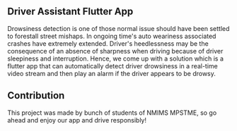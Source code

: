 ## Driver Assistant Flutter App

Drowsiness detection is one of those normal issue should have been settled to forestall street mishaps. 
In ongoing time's auto weariness associated crashes have extremely extended. Driver's heedlessness may be the 
consequence of an absence of sharpness when driving because of driver sleepiness and interruption.
Hence, we come up with a solution which is a  flutter app that can automatically detect driver drowsiness in a
real-time video stream and then play an alarm if the driver appears to be drowsy.


## Contribution
 This project was made by bunch of students of NMIMS MPSTME, so go ahead and enjoy our app and drive responsibly!

